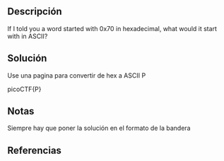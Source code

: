 ## Descripción
If I told you a word started with 0x70 in hexadecimal, what would it start with in ASCII?
## Solución
Use una pagina para convertir de hex a ASCII
P

picoCTF{P}
## Notas
Siempre hay que poner la solución en el formato de la bandera
## Referencias